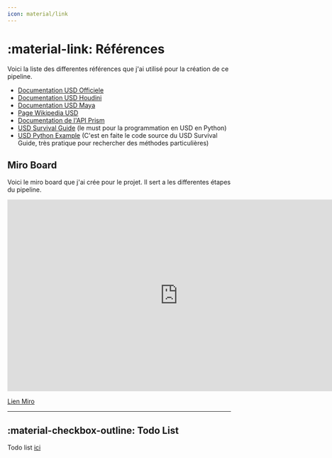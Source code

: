 ```yaml
---
icon: material/link
---
```



# :material-link: Références

Voici la liste des differentes références que j'ai utilisé pour la création de ce pipeline.

- [Documentation USD Officiele](https://openusd.org/docs/index.html)
- [Documentation USD Houdini](https://www.sidefx.com/docs/houdini/solaris/index.html)
- [Documentation USD Maya](https://help.autodesk.com/view/MAYAUL/2024/ENU/?guid=GUID-9E9D45F2-4DA9-497B-8D69-1573ED6B2BA8)
- [Page Wikipedia USD](https://en.wikipedia.org/wiki/Universal_Scene_Description)
- [Documentation de l'API Prism](https://prism-pipeline.com/docs/latest/development/developingPlugins/)
- [USD Survival Guide](https://lucascheller.github.io/VFX-UsdSurvivalGuide/index.html) (le must pour la programmation en USD en Python)
- [USD Python Example](https://github.com/LucaScheller/VFX-UsdSurvivalGuide/blob/566635527f7656ab9325d67e6e9523cd0879a506/code/core/elements.py#L455) (C'est en faite le code source du USD Survival Guide, très pratique pour rechercher des méthodes particulières)


## Miro Board

Voici le miro board que j'ai crée pour le projet. Il sert a les differentes étapes du pipeline.

<iframe width="768" height="432" src="https://miro.com/app/live-embed/uXjVIGE7tZo=/?moveToViewport=-4399,-2989,25838,9710&embedId=330836658338" frameborder="0" scrolling="no" allow="fullscreen; clipboard-read; clipboard-write" allowfullscreen></iframe>

[Lien Miro](https://miro.com/app/board/uXjVIGE7tZo=/)

------

## :material-checkbox-outline: Todo List

Todo list [ici](../todo)